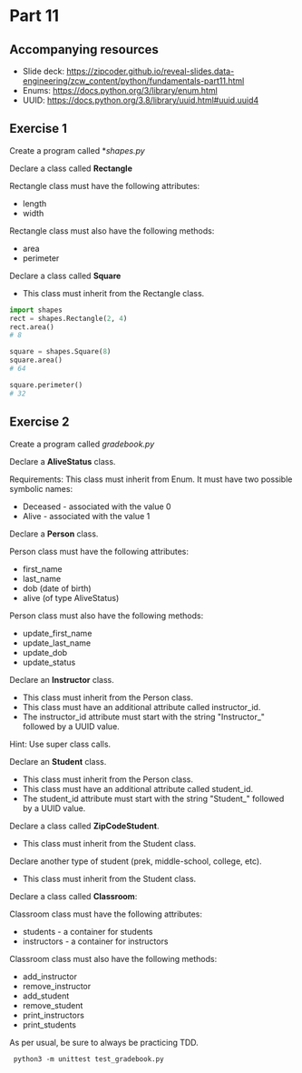 # Part 11

## Accompanying resources
* Slide deck: https://zipcoder.github.io/reveal-slides.data-engineering/zcw_content/python/fundamentals-part11.html
* Enums: https://docs.python.org/3/library/enum.html
* UUID: https://docs.python.org/3.8/library/uuid.html#uuid.uuid4

## Exercise 1

Create a program called **shapes.py*

Declare a class called **Rectangle**

Rectangle class must have the following attributes:
* length
* width

Rectangle class must also have the following methods:
* area
* perimeter


Declare a class called **Square** 
* This class must inherit from the Rectangle class.


```python
import shapes
rect = shapes.Rectangle(2, 4)
rect.area()
# 8

square = shapes.Square(8)
square.area()
# 64

square.perimeter()
# 32
```

## Exercise 2 

Create a program called *gradebook.py*

Declare a **AliveStatus** class.

Requirements:
This class must inherit from Enum.
It must have two possible symbolic names:
* Deceased - associated with the value 0
* Alive - associated with the value 1


Declare a **Person** class.

Person class must have the following attributes:
* first_name
* last_name
* dob (date of birth)
* alive (of type AliveStatus)

Person class must also have the following methods:
* update_first_name
* update_last_name
* update_dob
* update_status

Declare an **Instructor** class.

* This class must inherit from the Person class. 
* This class must have an additional attribute called instructor_id.
* The instructor_id attribute must start with the string "Instructor_" followed by a UUID value.

Hint: Use super class calls.

Declare an **Student** class.

* This class must inherit from the Person class. 
* This class must have an additional attribute called student_id.
* The student_id attribute must start with the string "Student_" followed by a UUID value.

Declare a class called **ZipCodeStudent**.

* This class must inherit from the Student class.

Declare another type of student (prek, middle-school, college, etc).

* This class must inherit from the Student class.

Declare a class called **Classroom**:

Classroom class must have the following attributes:
* students - a container for students
* instructors - a container for instructors

Classroom class must also have the following methods:
* add_instructor
* remove_instructor
* add_student
* remove_student
* print_instructors
* print_students

As per usual, be sure to always be practicing TDD.

```
 python3 -m unittest test_gradebook.py
```
#